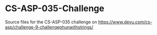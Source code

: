 # CS-ASP-035-Challenge
Source files for the CS-ASP-035 challenge on https://www.devu.com/cs-asp/challenge-9-challengephunwithstrings/
